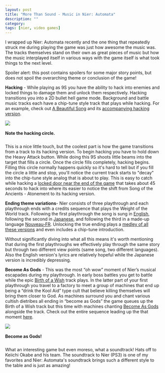 ```yaml
---
layout: post
title: "More Than Sound - Music in Nier: Automata"
description: ""
category: 
tags: [nier, video games]
---
```


I wrapped up Nier: Automata recently and the one thing that repeatedly struck me during playing the game was just how awesome the music was. The tracks themselves stand on their own as great pieces of music but how the music interplayed itself in various ways with the game itself is what took things to the next level.

Spoiler alert: this post contains spoilers for some major story points, but does not spoil the overarching theme or conclusion of the game! 

**Hacking** - While playing as 9S you have the ability to hack into enemies and locked things to damage them and unlock them respectively. Hacking transitions you into a 2D bullet hell game mode. Background and battle music tracks each have a chip-tune style track that plays while hacking. For an example, check out [A Beautiful Song][4] and its [accompanying hacking version][5].

<div>
	<img class="rounded-corners" style="max-width: 800px; border: 1px;" src="{{ site.images2017 }}/09-08/hacking.jpg"/>
	<p class="caption-text" style="line-height: 1.5em; margin-bottom: 24px;"><strong>Note the hacking circle.</strong></p>
</div>

This is a nice little touch, but the coolest part is how the game transitions from a track to its hacking version. To begin hacking you have to hold down the Heavy Attack button. While doing this 9S shoots little beams into the target that fills a circle. Once the circle fills completely, hacking begins. Filling this circle normally happens quickly so it's hard to tell but if you fill the circle a little and stop, you'll notice the current track starts to "decay" into the chip-tune style analog that is about to play. This is easy to catch while hacking a [locked door near the end of the game][6] that takes about 45 seconds to hack into where its easier to notice the shift from Song of the Ancients - Atonement to its hacking version.

**Ending theme variations**- Nier consists of three playthrough and each playthrough ends with a credits sequence that plays the Weight of the World track. Following the first playthrough the song is sung in [English][7], following the second in [Japanese][8], and following the third in a made-up language [Nouveau-FR][9]. Unlocking the true ending plays a [medley of all these versions][10] and even includes a chip-tune introduction.

Without significantly diving into what all this means it's worth mentioning that during the first playthroughs we effectively play through the same story but through two different view points (same song, two different languages). Also the English version's lyrics are relatively hopeful while the Japanese version is incredibly depressing. 

**Become As Gods** - This was the most “oh wow” moment of Nier’s musical escapades during my playthrough. In early boss battles you get to battle while the epic [Birth of a Wish][1] track plays. In the latter part of your first playthrough you travel to a factory to meet a group of machines that end up being a “drink the Kool Aid” type cult that believe killing themselves will bring them closer to God. As machines surround you and chant various cultish dietribes all ending in “become as Gods” the game queues up the Birth of a Wish track but this time with machines chanting [Become As Gods][2] alongside the track. Check out the entire sequence leading up the that moment [here][3].

<div>
	<img class="rounded-corners" style="max-width: 800px; border: 1px;" src="{{ site.images2017 }}/09-08/become-as-gods.png"/>
	<p class="caption-text" style="line-height: 1.5em; margin-bottom: 24px;"><strong>Become as Gods!</strong></p>
</div>

What an interesting game but even moreso, what a soundtrack! Hats off to Keiichi Okabe and his team. The soundtrack to Nier (PS3) is one of my favorites and Nier: Automata's soundtrack brings such a different style to the table and is just as amazing! 

[1]: https://www.youtube.com/watch?v=5wcXPfR5NJg
[2]: https://www.youtube.com/watch?v=c9Ku9HIumpM
[3]: https://www.youtube.com/watch?v=HYPFpKDn_Fg&t=5m50s

[4]: https://www.youtube.com/watch?v=YMKskuvJTcs
[5]: https://www.youtube.com/watch?v=ICwCScAKpbk
[6]: https://www.youtube.com/watch?v=ERXsRRJBcZs&t=4m00s

[7]: https://www.youtube.com/watch?v=Egn_VNVKzI4
[8]: https://www.youtube.com/watch?v=mk8GmgeEbxc
[9]: https://www.youtube.com/watch?v=wn_janwmzRU
[10]: https://www.youtube.com/watch?v=b0L_ofPno4c